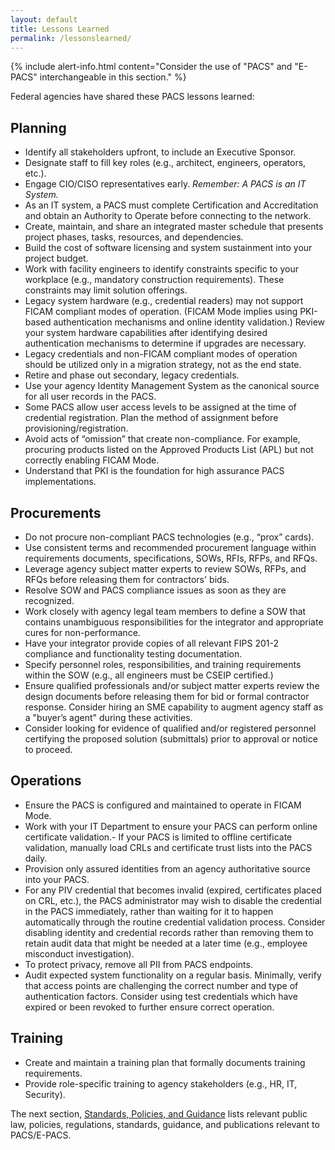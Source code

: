 ```yaml
---
layout: default
title: Lessons Learned
permalink: /lessonslearned/
---
```


{% include alert-info.html content="Consider the use of \"PACS\" and \"E-PACS\" interchangeable in this section." %}

Federal agencies have shared these PACS lessons learned:

## Planning
- Identify all stakeholders upfront, to include an Executive Sponsor.
- Designate staff to fill key roles (e.g., architect, engineers, operators, etc.).
- Engage CIO/CISO representatives early. _Remember: A PACS is an IT System._
- As an IT system, a PACS must complete Certification and Accreditation and obtain an Authority to Operate before connecting to the network.
- Create, maintain, and share an integrated master schedule that presents project phases, tasks, resources, and dependencies.
- Build the cost of software licensing and system sustainment into your project budget.
- Work with facility engineers to identify constraints specific to your workplace (e.g., mandatory construction requirements). These constraints may limit solution offerings.
- Legacy system hardware (e.g., credential readers) may not support FICAM compliant modes of operation. (FICAM Mode implies using PKI-based authentication mechanisms and online identity validation.) Review your system hardware capabilities after identifying desired authentication mechanisms to determine if upgrades are necessary. 
- Legacy credentials and non-FICAM compliant modes of operation should be utilized only in a migration strategy, not as the end state.
- Retire and phase out secondary, legacy credentials.
- Use your agency Identity Management System as the canonical source for all user records in the PACS.
- Some PACS allow user access levels to be assigned at the time of credential registration. Plan the method of assignment before provisioning/registration.
- Avoid acts of “omission” that create non-compliance. For example, procuring products listed on the Approved Products List (APL) but not correctly enabling FICAM Mode.
- Understand that PKI is the foundation for high assurance PACS implementations.


## Procurements
- Do not procure non-compliant PACS technologies (e.g., “prox” cards).
- Use consistent terms and recommended procurement language within requirements documents, specifications, SOWs, RFIs, RFPs, and RFQs. 
- Leverage agency subject matter experts to review SOWs, RFPs, and RFQs before releasing them for contractors' bids.
- Resolve SOW and PACS compliance issues as soon as they are recognized.
- Work closely with agency legal team members to define a SOW that contains unambiguous responsibilities for the integrator and appropriate cures for non-performance.
- Have your integrator provide copies of all relevant FIPS 201-2 compliance and functionality testing documentation.
- Specify personnel roles, responsibilities, and training requirements within the SOW (e.g., all engineers must be CSEIP certified.)
- Ensure qualified professionals and/or subject matter experts review the design documents before releasing them for bid or formal contractor response. Consider hiring an SME capability to augment agency staff as a "buyer’s agent" during these activities.
- Consider looking for evidence of qualified and/or registered personnel certifying the proposed solution (submittals) prior to approval or notice to proceed.


## Operations
- Ensure the PACS is configured and maintained to operate in FICAM Mode. 
- Work with your IT Department to ensure your PACS can perform online certificate validation.- If your PACS is limited to offline certificate validation, manually load CRLs and certificate trust lists into the PACS daily.
- Provision only assured identities from an agency authoritative source into your PACS.
- For any PIV credential that becomes invalid (expired, certificates placed on CRL, etc.), the PACS administrator may wish to disable the credential in the PACS immediately, rather than waiting for it to happen automatically through the routine credential validation process.  Consider disabling identity and credential records rather than removing them to retain audit data that might be needed at a later time (e.g., employee misconduct investigation).
- To protect privacy, remove all PII from PACS endpoints.
- Audit expected system functionality on a regular basis.  Minimally, verify that access points are challenging the correct number and type of authentication factors. Consider using test credentials which have expired or been revoked to further ensure correct operation.


## Training
- Create and maintain a training plan that formally documents training requirements.
- Provide role-specific training to agency stakeholders (e.g., HR, IT, Security).

The next section, [Standards, Policies, and Guidance]({{site.baseurl}}/standards/) lists relevant public law, policies, regulations, standards, guidance, and publications relevant to PACS/E-PACS.
